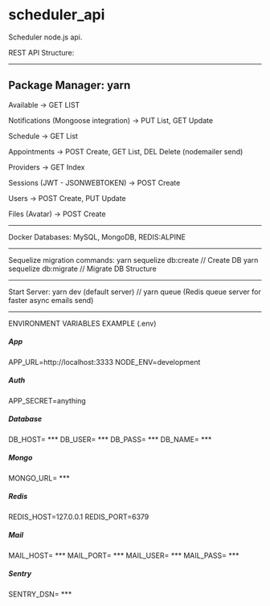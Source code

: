 # scheduler_api
Scheduler node.js api.

REST API Structure: 

------------------------------------------------------------
Package Manager: yarn
------------------------------------------------------------

Available -> GET LIST

Notifications (Mongoose integration) -> PUT List, GET Update

Schedule -> GET List

Appointments -> POST Create, GET List, DEL Delete (nodemailer send)

Providers -> GET Index

Sessions (JWT - JSONWEBTOKEN) -> POST Create

Users -> POST Create, PUT Update

Files (Avatar) -> POST Create

-----------------------------------------------------------

Docker Databases: MySQL, MongoDB, REDIS:ALPINE

-----------------------------------------------------------

Sequelize migration commands:
yarn sequelize db:create // Create DB 
yarn sequelize db:migrate // Migrate DB Structure

-----------------------------------------------------------

Start Server: 
yarn dev (default server) // 
yarn queue (Redis queue server for faster async emails send)

-----------------------------------------------------------

ENVIRONMENT VARIABLES EXAMPLE (.env)

<h5>App</h5>

APP_URL=http://localhost:3333
NODE_ENV=development

<h5>Auth</h5>

APP_SECRET=anything

<h5>Database</h5>

DB_HOST= ***
DB_USER= ***
DB_PASS= ***
DB_NAME= ***

<h5>Mongo</h5>

MONGO_URL= ***

<h5>Redis</h5>

REDIS_HOST=127.0.0.1
REDIS_PORT=6379

<h5>Mail</h5>

MAIL_HOST= ***
MAIL_PORT= ***
MAIL_USER= ***
MAIL_PASS= ***

<h5>Sentry</h5>

SENTRY_DSN= ***



